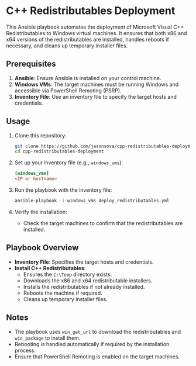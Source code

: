 # C++ Redistributables Deployment

This Ansible playbook automates the deployment of Microsoft Visual C++ Redistributables to Windows virtual machines. It ensures that both x86 and x64 versions of the redistributables are installed, handles reboots if necessary, and cleans up temporary installer files.

## Prerequisites

1. **Ansible**: Ensure Ansible is installed on your control machine.
2. **Windows VMs**: The target machines must be running Windows and accessible via PowerShell Remoting (PSRP).
3. **Inventory File**: Use an inventory file to specify the target hosts and credentials.

## Usage

1. Clone this repository:
   ```bash
   git clone https://github.com/jasonsova/cpp-redistributables-deployment.git
   cd cpp-redistributables-deployment
   ```

2. Set up your inventory file (e.g., `windows_vms`):
   ```ini
   [windows_vms]
   <IP or hostname>
   ```

3. Run the playbook with the inventory file:
   ```bash
   ansible-playbook -i windows_vms deploy_redistributables.yml
   ```

4. Verify the installation:
   - Check the target machines to confirm that the redistributables are installed.

## Playbook Overview

- **Inventory File**: Specifies the target hosts and credentials.
- **Install C++ Redistributables**:
  - Ensures the `C:\Temp` directory exists.
  - Downloads the x86 and x64 redistributable installers.
  - Installs the redistributables if not already installed.
  - Reboots the machine if required.
  - Cleans up temporary installer files.

## Notes

- The playbook uses `win_get_url` to download the redistributables and `win_package` to install them.
- Rebooting is handled automatically if required by the installation process.
- Ensure that PowerShell Remoting is enabled on the target machines.

